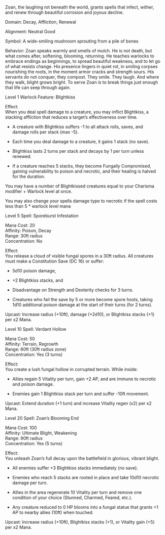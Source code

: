 Zoan, the laughing rot beneath the world, grants spells that infect, wither, and renew through beautiful corrosion and joyous decline.

Domain: Decay, Affliction, Renewal

Alignment: Neutral Good

Symbol: A wide-smiling mushroom sprouting from a pile of bones

Behavior: Zoan speaks warmly and smells of mulch. He is not death, but what comes after, softening, blooming, returning. He teaches warlocks to embrace endings as beginnings, to spread beautiful weakness, and to let go of what resists change. His presence lingers in quiet rot, in smiling corpses nourishing the roots, in the moment armor cracks and strength sours. His servants do not conquer, they compost. They smile. They laugh. And where they walk, blight grows bright. To serve Zoan is to break things just enough that life can seep through again.

Level 1 Warlock Feature: Blightkiss

Effect:  
When you deal spell damage to a creature, you may inflict Blightkiss, a stacking affliction that reduces a target’s effectiveness over time.

- A creature with Blightkiss suffers -1 to all attack rolls, saves, and damage rolls per stack (max -5).
    
- Each time you deal damage to a creature, it gains 1 stack (no save).
    
- Blightkiss lasts 2 turns per stack and decays by 1 per turn unless renewed.
    
- If a creature reaches 5 stacks, they become Fungally Compromised, gaining vulnerability to poison and necrotic, and their healing is halved for the duration.
    

You may have a number of Blightkissed creatures equal to your Charisma modifier + Warlock level at once.

You may also change your spells damage type to necrotic if the spell costs less than 5 * warlock level mana

Level 5 Spell: Sporeburst Infestation

Mana Cost: 20  
Affinity: Poison, Decay  
Range: 30ft radius  
Concentration: No

Effect:  
You release a cloud of visible fungal spores in a 30ft radius. All creatures must make a Constitution Save (DC 16) or suffer:

- 5d10 poison damage,
    
- +2 Blightkiss stacks, and
    
- Disadvantage on Strength and Dexterity checks for 3 turns.
    
- Creatures who fail the save by 5 or more become spore hosts, taking 1d10 additional poison damage at the start of their turns (for 2 turns).
    

Upcast: Increase radius (+10ft), damage (+2d10), or Blightkiss stacks (+1) per x2 Mana.

Level 10 Spell: Verdant Hollow

Mana Cost: 50  
Affinity: Terrain, Regrowth  
Range: 60ft (30ft radius zone)  
Concentration: Yes (3 turns)

Effect:  
You create a lush fungal hollow in corrupted terrain. While inside:

- Allies regain 5 Vitality per turn, gain +2 AP, and are immune to necrotic and poison damage.
    
- Enemies gain 1 Blightkiss stack per turn and suffer -10ft movement.
    

Upcast: Extend duration (+1 turn) and increase Vitality regen (x2) per x2 Mana.

Level 20 Spell: Zoan’s Blooming End

Mana Cost: 100  
Affinity: Ultimate Blight, Weakening  
Range: 90ft radius  
Concentration: Yes (5 turns)

Effect:  
You unleash Zoan’s full decay upon the battlefield in glorious, vibrant blight.

- All enemies suffer +3 Blightkiss stacks immediately (no save).
    
- Enemies who reach 5 stacks are rooted in place and take 10d10 necrotic damage per turn.
    
- Allies in the area regenerate 10 Vitality per turn and remove one condition of your choice (Stunned, Charmed, Feared, etc.).
    
- Any creature reduced to 0 HP blooms into a fungal statue that grants +1 AP to nearby allies (10ft) when touched.
    

Upcast: Increase radius (+10ft), Blightkiss stacks (+1), or Vitality gain (+5) per x2 Mana.